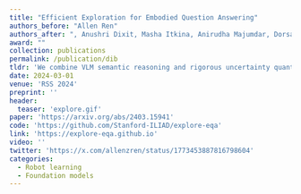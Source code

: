 ```yaml
---
title: "Efficient Exploration for Embodied Question Answering"
authors_before: "Allen Ren"
authors_after: ", Anushri Dixit, Masha Itkina, Anirudha Majumdar, Dorsa Sadigh"
award: ""
collection: publications
permalink: /publication/dib
tldr: 'We combine VLM semantic reasoning and rigorous uncertainty quantification to enable agents to efficiently explore relevant regions of unknown 3D environments, and stop to answer questions about them with calibrated confidence.'
date: 2024-03-01
venue: 'RSS 2024'
preprint: ''
header: 
  teaser: 'explore.gif'
paper: 'https://arxiv.org/abs/2403.15941'
code: 'https://github.com/Stanford-ILIAD/explore-eqa' 
link: 'https://explore-eqa.github.io'
video: ''
twitter: 'https://x.com/allenzren/status/1773453887816798604'
categories:
  - Robot learning
  - Foundation models
---
```

